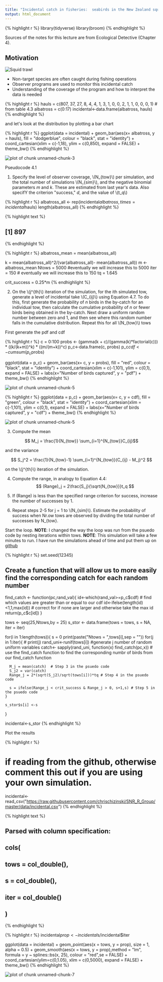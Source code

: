 ```yaml
---
title: "Incidental catch in fisheries:  seabirds in the New Zealand squid trawl fisheries"
output: html_document
---
```



{% highlight r %}
library(tidyverse)
library(broom)
{% endhighlight %}

Sources of the notes for this lecture are from Ecological Detective (Chapter 4).

## Motivation

![Squid trawl](https://static1.squarespace.com/static/5669f27fa128e6a7fba76540/t/568d793e25981d9e06ac19a1/1452112192471/header.jpg?format=1500w)

- Non-target species are often caught during fishing operations
- Observer programs are used to monitor this incidental catch
- Understanding of the coverage of the program and how to interpret the data is needed


{% highlight r %}
hauls = c(807, 37, 27, 8, 4, 4, 1, 3, 1, 0, 0, 2, 1, 1, 0, 0, 0, 1)  # from table 4.3
albatross = c(0:17)
incidental<-data.frame(albatross, hauls)
{% endhighlight %}

and let's look at the distribution by plotting a bar chart


{% highlight r %}
ggplot(data = incidental) + 
  geom_bar(aes(x= albatross, y = hauls), fill = "dodgerblue", colour = "black", stat = "identity") + 
  coord_cartesian(xlim = c(-1,18), ylim = c(0,850), expand = FALSE) + 
  theme_bw()
{% endhighlight %}

![plot of chunk unnamed-chunk-3](/SNR_R_Group/figs/2017-03-30-IncidentalCatch/unnamed-chunk-3-1.png)

Pseudocode 4.1
1. Specify the level of observer coverage, \\(N_{tow}\\) per simulation, and the total number of simulations \\(N_{sim}\\), and the negative binomial parameters *m* and *k*. These are estimated from last year's data. Also specifY the criterion "success," *d*, and the value of \\(t_q\\)


{% highlight r %}
albatross_all <- rep(incidental$albatross, times = incidental$hauls)
length(albatross_all)
{% endhighlight %}



{% highlight text %}
## [1] 897
{% endhighlight %}



{% highlight r %}
albatross_mean = mean(albatross_all)

k = mean(albatross_all)^2/(var(albatross_all)- mean(albatross_all))
m <- albatross_mean
Ntows = 5000 #eventually we will increase this to 5000
iter = 150 # eventually we will increase this to 150
tq = 1.645

crit_success = 0.25*m
{% endhighlight %}

2. On the \\(j^{th}\\) iteration of the simulation, for the ith simulated tow, generate a level of incidental take \\(C_{ij}\\) using Equation 4.7. To do this, first generate the probability of *n* birds in the by-catch for an individual tow, then calculate the cumulative probability of *n* or fewer birds being obtained in the by-catch. Next draw a uniform random number between zero and 1, and then see where this random number falls in the cumulative distribution. Repeat this for all \\(N_{tow}\\) tows

First generate the pdf and cdf


{% highlight r %}
c = 0:100
probs <- (gamma(k + c)/(gamma(k)*factorial(c))) * ((k/(k+m))^k) * ((m/(m+k))^c)
p_c<-data.frame(c, probs)
p_c$cdf<- cumsum(p_c$probs)

ggplot(data = p_c) + 
  geom_bar(aes(x= c, y = probs), fill = "red", colour = "black", stat = "identity") + 
  coord_cartesian(xlim = c(-1,101), ylim = c(0,1), expand = FALSE) + 
  labs(x="Number of birds captured", y = "pdf") +
  theme_bw()
{% endhighlight %}

![plot of chunk unnamed-chunk-5](/SNR_R_Group/figs/2017-03-30-IncidentalCatch/unnamed-chunk-5-1.png)

{% highlight r %}
ggplot(data = p_c) + 
  geom_bar(aes(x= c, y = cdf), fill = "green", colour = "black", stat = "identity") + 
  coord_cartesian(xlim = c(-1,101), ylim = c(0,1), expand = FALSE) + 
  labs(x="Number of birds captured", y = "cdf") +
  theme_bw()
{% endhighlight %}

![plot of chunk unnamed-chunk-5](/SNR_R_Group/figs/2017-03-30-IncidentalCatch/unnamed-chunk-5-2.png)

3. Compute the mean

$$ M_j = \frac{1}{N_{tow}} \sum_{i=1}^{N_{tow}}C_{ij}$$

and the variance

$$ S_j^2 = \frac{1}{N_{tow}-1} \sum_{i=1}^{N_{tow}}(C_{ij} - M_j)^2  $$

on the \\(j^{th}\\) iteration of the simulation.

4. Compute the range, in analogy to Equation 4.4:
$$ (Range)_j = 2\frac{S_j}{\sqrt{N_{tow}}}t_q $$

5. If (Range) is less than the specified range criterion for success, increase the number of successes by 1. 
6. Repeat steps 2-5 for j = 1 to \\(N_{sim}\\). Estimate the probability of success when Nr.ow tows are observed by dividing the total number of successes by N_{tow}.

Start the loop.  **NOTE**:  I changed the way the loop was run from the psuedo code by nesting iterations within tows.   **NOTE**:  This simulation will take a few minutes to run.  I have run the simulations ahead of time and put them up on [github]()


{% highlight r %}
set.seed(12345)

## Create a function that will allow us to more easily find the corresponding catch for each random number

find_catch <- function(pc,rand_val){
   id<-which(rand_val>=p_c$cdf)  # find which values are greater than or equal to our cdf
   id<-ifelse(length(id)<1,1,max(id))  # correct for if none are larger and otherwise take the max id
   return(p_c$c[id])
  }

tows <- seq(25,Ntows,by = 25)
s_stor <- data.frame(tows = tows, s = NA, iter = iter)

  for(i in 1:length(tows)){
    s = 0
    print(paste("Ntows = ",tows[i],sep = ""))
    for(j in 1:iter){
      # print(j)
      rand_uni<-runif(tows[i])  #generate j number of random uniform variables
      catch<- sapply(rand_uni, function(x) find_catch(pc,x)) # use the find_catch function to find the corresponding numbr of birds from our find_catch function
      
      M_j = mean(catch)  # Step 3 in the psuedo code
      S_j2 = var(catch)
      Range_j = 2*(sqrt(S_j2)/sqrt(tows[i]))*tq # Step 4 in the psuedo code

      s = ifelse(Range_j < crit_success & Range_j > 0, s+1,s) # Step 5 in the psuedo code
    }
  
    s_stor$s[i] <-s
  
  }

incidental<-s_stor
{% endhighlight %}

Plot the results 


{% highlight r %}
#  if reading from the github, otherwise comment this out if you are using your own simulation. 
incidental<-read_csv("https://raw.githubusercontent.com/chrischizinski/SNR_R_Group/master/data/incidental.csv")
{% endhighlight %}



{% highlight text %}
## Parsed with column specification:
## cols(
##   tows = col_double(),
##   s = col_double(),
##   iter = col_double()
## )
{% endhighlight %}



{% highlight r %}
incidental$prop <- incidental$s/incidental$iter

ggplot(data = incidental) + 
  geom_point(aes(x = tows, y = prop), size = 1, alpha = 0.5) +
  geom_smooth(aes(x = tows, y = prop),method = "lm", formula = y ~ splines::bs(x, 25), colour = "red",se = FALSE) +
  coord_cartesian(ylim=c(0,1.05), xlim = c(0,5000), expand = FALSE) +
  theme_bw()
{% endhighlight %}

![plot of chunk unnamed-chunk-7](/SNR_R_Group/figs/2017-03-30-IncidentalCatch/unnamed-chunk-7-1.png)

